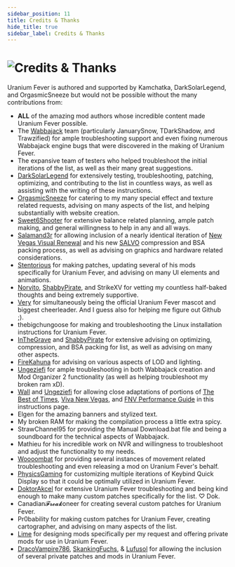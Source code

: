 ```yaml
---
sidebar_position: 11
title: Credits & Thanks
hide_title: true
sidebar_label: Credits & Thanks
---
```


# ![Credits &  Thanks](https://github.com/user-attachments/assets/860a6f93-1ecd-4300-bcdc-516349fdd9cb)

Uranium Fever is authored and supported by Kamchatka, DarkSolarLegend, and OrgasmicSneeze but would not be possible without the many contributions from:
- **ALL** of the amazing mod authors whose incredible content made Uranium Fever possible.
- The [Wabbajack](https://www.wabbajack.org/) team (particularly JanuarySnow, TDarkShadow, and Trawzified) for ample troubleshooting support and even fixing numerous Wabbajack engine bugs that were discovered in the making of Uranium Fever.
- The expansive team of testers who helped troubleshoot the initial iterations of the list, as well as their many great suggestions.
- [DarkSolarLegend](https://next.nexusmods.com/profile/darksolarlegend) for extensively testing, troubleshooting, patching, optimizing, and contributing to the list in countless ways, as well as assisting with the writing of these instructions.
- [OrgasmicSneeze](https://next.nexusmods.com/profile/OrgasmicSneeze) for catering to my many special effect and texture related requests, advising on many aspects of the list, and helping substantially with website creation.
- [Sweet6Shooter](https://next.nexusmods.com/profile/Sweet6Shooter) for extensive balance related planning, ample patch making, and general willingness to help in any and all ways.
- [Salamand3r](https://salamand3r.fail/) for allowing inclusion of a nearly identical iteration of [New Vegas Visual Renewal](https://salamand3r.fail/new-vegas-visual-renewal) and his new [SALVO](https://salamand3r.fail/salvo) compression and BSA packing process, as well as advising on graphics and hardware related considerations.
- [Stentorious](https://next.nexusmods.com/profile/Stentorious/) for making patches, updating several of his mods specifically for Uranium Fever, and advising on many UI elements and animations.
- [Norvito](https://next.nexusmods.com/profile/Norvito), [ShabbyPirate](https://next.nexusmods.com/profile/ShabbyPirate), and StrikeXV for vetting my countless half-baked thoughts and being extremely supportive.
- [Very](https://next.nexusmods.com/profile/verybadalt) for simultaneously being the official Uranium Fever mascot and biggest cheerleader. And I guess also for helping me figure out Github ;).
- thebigchungoose for making and troubleshooting the Linux installation instructions for Uranium Fever.
- [InTheGrave](https://next.nexusmods.com/profile/Inthegrave) and [ShabbyPirate](https://next.nexusmods.com/profile/ShabbyPirate) for extensive advising on optimizing, compression, and BSA packing for list, as well as advising on many other aspects.
- [FireKahuna](https://next.nexusmods.com/profile/FireKahuna) for advising on various aspects of LOD and lighting.
- [Ungeziefi](https://next.nexusmods.com/profile/Ungeziefi) for ample troubleshooting in both Wabbajack creation and Mod Organizer 2 functionality (as well as helping troubleshoot my broken ram xD).
- [Wall](https://next.nexusmods.com/profile/WallSoGB) and [Ungeziefi](https://next.nexusmods.com/profile/Ungeziefi) for allowing close adaptations of portions of [The Best of Times](https://thebestoftimes.moddinglinked.com/), [Viva New Vegas](https://vivanewvegas.moddinglinked.com/), and [FNV Performance Guide](https://performance.moddinglinked.com/falloutnv.html) in this instructions page.
- Elgen for the amazing banners and stylized text.
- My broken RAM for making the compilation process a little extra spicy.
- StrawChannel95 for providing the Manual Download.bat file and being a soundboard for the technical aspects of Wabbajack.
- Mathieu for his incredible work on NVR and willingness to troubleshoot and adjust the functionality to my needs.
- [Woooombat](https://next.nexusmods.com/profile/Woooombat) for providing several instances of movement related troubleshooting and even releasing a mod on Uranium Fever's behalf.
- [PhysicsGaming](https://next.nexusmods.com/profile/physicsgaming) for customizing multiple iterations of Keybind Quick Display so that it could be optimally utilized in Uranium Fever.
- [DoktorAkcel](https://next.nexusmods.com/profile/DoktorAkcel) for extensive Uranium Fever troubleshooting and being kind enough to make many custom patches specifically for the list. ♡ Dok.
- Canadian𝓕𝓻𝓮𝓪𝓴oneer for creating several custom patches for Uranium Fever.
- Pr0bability for making custom patches for Uranium Fever, creating cartographer, and advising on many aspects of the list.
- [Lime](https://next.nexusmods.com/profile/LimeMods) for designing mods specifically per my request and offering private mods for use in Uranium Fever.
- [DracoVampire786](https://next.nexusmods.com/profile/DracoVampire786), [SkankingFuchs](https://next.nexusmods.com/profile/kittayman), & [Lufusol](https://next.nexusmods.com/profile/lufusol) for allowing the inclusion of several private patches and mods in Uranium Fever.
